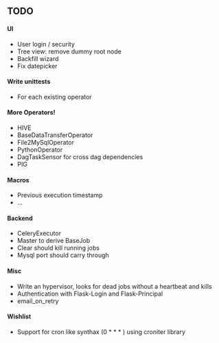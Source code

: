 TODO
-----
#### UI
* User login / security
* Tree view: remove dummy root node
* Backfill wizard
* Fix datepicker

#### Write unittests
* For each existing operator

#### More Operators!
* HIVE
* BaseDataTransferOperator
* File2MySqlOperator
* PythonOperator
* DagTaskSensor for cross dag dependencies
* PIG

#### Macros
* Previous execution timestamp
* ...

#### Backend
* CeleryExecutor
* Master to derive BaseJob
* Clear should kill running jobs
* Mysql port should carry through

#### Misc
* Write an hypervisor, looks for dead jobs without a heartbeat and kills
* Authentication with Flask-Login and Flask-Principal
* email_on_retry

#### Wishlist
* Support for cron like synthax (0 * * * ) using croniter library
